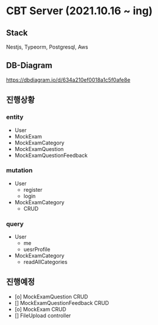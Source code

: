 # CBT Server (2021.10.16 ~ ing)

## Stack
Nestjs, Typeorm, Postgresql, Aws

## DB-Diagram 
https://dbdiagram.io/d/634a210ef0018a1c5f0afe8e

## 진행상황

### entity 
- User
- MockExam
- MockExamCategory
- MockExamQuestion
- MockExamQuestionFeedback

### mutation
- User
  - register
  - login
- MockExamCategory
  - CRUD

### query
- User
  - me
  - uesrProfile
- MockExamCategory
  - readAllCategories

## 진행예정
- [o] MockExamQuestion CRUD
- [] MockExamQuestionFeedback CRUD
- [o] MockExam CRUD
- [] FileUpload controller